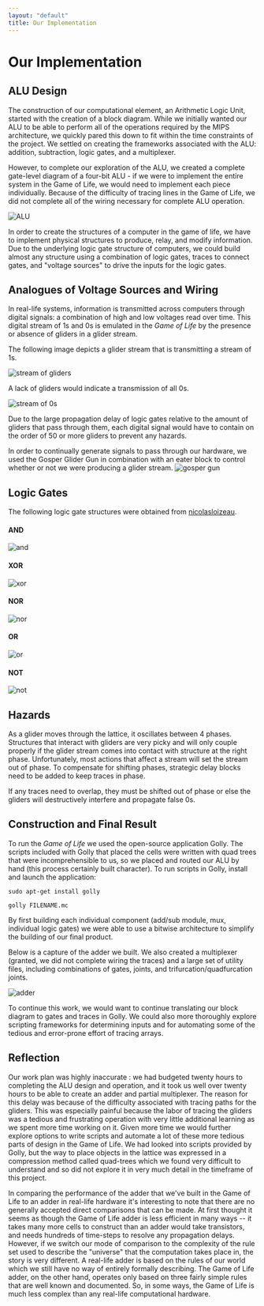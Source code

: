 ```yaml
---
layout: "default"
title: Our Implementation
---
```

# Our Implementation

## ALU Design
The construction of our computational element, an Arithmetic Logic Unit, started with the creation of a block diagram. While we initially wanted our ALU to be able to perform all of the operations required by the MIPS architecture, we quickly pared this down to fit within the time constraints of the project. We settled on creating the frameworks associated with the ALU: addition, subtraction, logic gates, and a multiplexer.

However, to complete our exploration of the ALU, we created a complete gate-level diagram of a four-bit ALU - if we were to implement the entire system in the Game of Life, we would need to implement each piece individually. Because of the difficulty of tracing lines in the Game of Life, we did not complete all of the wiring necessary for complete ALU operation.

![ALU](images/ALU.jpg)

 In order to create the structures of a computer in the game of life, we have to implement physical structures to produce, relay, and modify information. Due to the underlying logic gate structure of computers, we could build almost any structure using a combination of logic gates, traces to connect gates, and "voltage sources" to drive the inputs for the logic gates.

## Analogues of Voltage Sources and Wiring
 In real-life systems, information is transmitted across computers through digital signals: a combination of high and low voltages read over time. This digital stream of 1s and 0s is emulated in the *Game of Life* by the presence or absence of gliders in a glider stream.

 The following image depicts a glider stream that is transmitting a stream of 1s.

 ![stream of gliders](images/wire_1_small.png)

 A lack of gliders would indicate a transmission of all 0s.

 ![stream of 0s](images/wire_0_small.png)

Due to the large propagation delay of logic gates relative to the amount of gliders that pass through them, each digital signal would have to contain on the order of 50 or more gliders to prevent any hazards.

In order to continually generate signals to pass through our hardware, we used the Gosper Glider Gun in combination with an eater block to control whether or not we were producing a glider stream.
![gosper gun](https://upload.wikimedia.org/wikipedia/en/5/5d/Gosper_glider_gun_with_grid.gif)

## Logic Gates
The following logic gate structures were obtained from [nicolasloizeau](https://github.com/nicolasloizeau/gol-computer).

#### AND
![and](https://media.giphy.com/media/3o9bOTdPSw3qG1Z9od/giphy.gif)

#### XOR
![xor](https://media.giphy.com/media/iMCj4EgPkQOvetoPuV/giphy.gif)

#### NOR
![nor](https://media.giphy.com/media/182tC6OM2QTsCUuKrl/giphy.gif)

#### OR
![or](https://media.giphy.com/media/55vEeqLRbo1sNs0EkF/giphy.gif)

#### NOT
![not](https://media.giphy.com/media/RMdfum2JITUn9AquCp/giphy.gif)

## Hazards
As a glider moves through the lattice, it oscillates between 4 phases. Structures that interact with gliders are very picky and will only couple properly if the glider stream comes into contact with structure at the right phase. Unfortunately, most actions that affect a stream will set the stream out of phase. To compensate for shifting phases, strategic delay blocks need to be added to keep traces in phase.

If any traces need to overlap, they must be shifted out of phase or else the gliders will destructively interfere and propagate false 0s.

## Construction and Final Result
To run the *Game of Life* we used the open-source application Golly. The scripts included with Golly that placed the cells were written with quad trees that were incomprehensible to us, so we placed and routed our ALU by hand (this process certainly built character). To run scripts in Golly, install and launch the application:

```
sudo apt-get install golly

golly FILENAME.mc
```

By first building each individual component (add/sub module, mux, individual logic gates) we were able to use a bitwise architecture to simplify the building of our final product.

Below is a capture of the adder we built. We also created a multiplexer (granted, we did not complete wiring the traces) and a large set of utility files, including  combinations of gates, joints, and trifurcation/quadfurcation joints.

![adder](https://media.giphy.com/media/fxIcB5FKMyZQEVQglI/giphy.gif)


To continue this work, we would want to continue translating our block diagram to gates and traces in Golly. We could also more thoroughly explore scripting frameworks for determining inputs and for automating some of the tedious and error-prone effort of tracing arrays.


## Reflection
Our work plan was highly inaccurate : we had budgeted twenty hours to completing the ALU design and operation, and it took us well over twenty hours to be able to create an adder and partial multiplexer. The reason for this delay was because of the difficulty associated with tracing paths for the gliders. This was especially painful because the labor of tracing the gliders was a tedious and frustrating operation with very little additional learning as we spent more time working on it. Given more time we would further explore options to write scripts and automate a lot of these more tedious parts of design in the Game of Life. We had looked into scripts provided by Golly, but the way to place objects in the lattice was expressed in a compression method called quad-trees which we found very difficult to understand and so did not explore it in very much detail in the timeframe of this project.

In comparing the performance of the adder that we've built in the Game of Life to an adder in real-life hardware it's interesting to note that there are no generally accepted direct comparisons that can be made. At first thought it seems as though the Game of Life adder is less efficient in many ways -- it takes many more cells to construct than an adder would take transistors, and needs hundreds of time-steps to resolve any propagation delays. However, if we switch our mode of comparison to the complexity of the rule set used to describe the "universe" that the computation takes place in, the story is very different. A real-life adder is based on the rules of our world which we still have no way of entirely formally describing. The Game of Life adder, on the other hand, operates only based on three fairly simple rules that are well known and documented. So, in some ways, the Game of Life is much less complex than any real-life computational hardware. 
